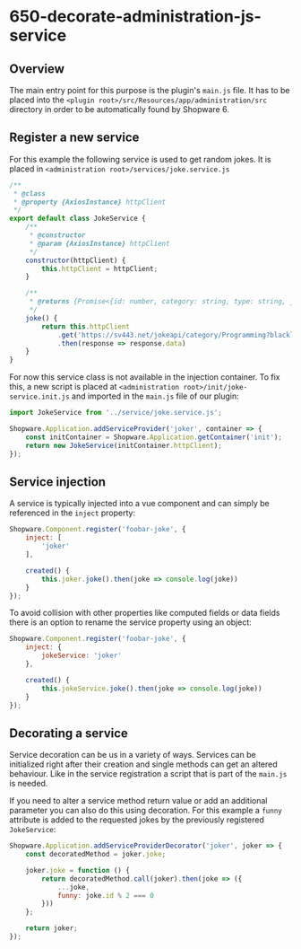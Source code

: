 # 650-decorate-administration-js-service

## Overview

The main entry point for this purpose is the plugin's `main.js` file. It has to be placed into the `<plugin root>/src/Resources/app/administration/src` directory in order to be automatically found by Shopware 6.

## Register a new service

For this example the following service is used to get random jokes. It is placed in `<administration root>/services/joke.service.js`

```javascript
/**
 * @class
 * @property {AxiosInstance} httpClient
 */
export default class JokeService {
    /**
     * @constructor
     * @param {AxiosInstance} httpClient
     */
    constructor(httpClient) {
        this.httpClient = httpClient;
    }

    /**
     * @returns {Promise<{id: number, category: string, type: string, joke: ?string, setup: ?string, delivery: ?string}>}
     */
    joke() {
        return this.httpClient
            .get('https://sv443.net/jokeapi/category/Programming?blacklistFlags=nsfw,religious,political')
            .then(response => response.data)
    }
}
```

For now this service class is not available in the injection container. To fix this, a new script is placed at `<administration root>/init/joke-service.init.js` and imported in the `main.js` file of our plugin:

```javascript
import JokeService from '../service/joke.service.js';

Shopware.Application.addServiceProvider('joker', container => {
    const initContainer = Shopware.Application.getContainer('init');
    return new JokeService(initContainer.httpClient);
});
```

## Service injection

A service is typically injected into a vue component and can simply be referenced in the `inject` property:

```javascript
Shopware.Component.register('foobar-joke', {
    inject: [
        'joker'
    ],

    created() {
        this.joker.joke().then(joke => console.log(joke))
    }
});
```

To avoid collision with other properties like computed fields or data fields there is an option to rename the service property using an object:

```javascript
Shopware.Component.register('foobar-joke', {
    inject: {
        jokeService: 'joker'
    },

    created() {
        this.jokeService.joke().then(joke => console.log(joke))
    }
});
```

## Decorating a service

Service decoration can be us in a variety of ways. Services can be initialized right after their creation and single methods can get an altered behaviour. Like in the service registration a script that is part of the `main.js` is needed.

If you need to alter a service method return value or add an additional parameter you can also do this using decoration. For this example a `funny` attribute is added to the requested jokes by the previously registered `JokeService`:

```javascript
Shopware.Application.addServiceProviderDecorator('joker', joker => {
    const decoratedMethod = joker.joke;

    joker.joke = function () {
        return decoratedMethod.call(joker).then(joke => ({
            ...joke,
            funny: joke.id % 2 === 0
        }))
    };

    return joker;
});
```

